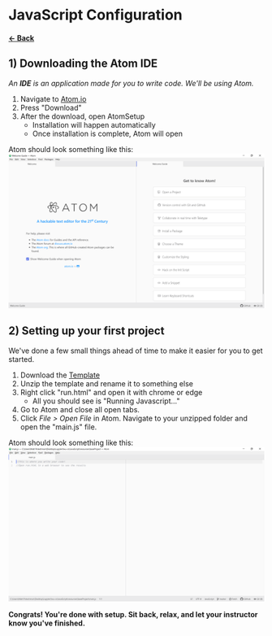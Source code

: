 # __JavaScript Configuration__
#### [&larr; Back](README.md)

## 1) Downloading the Atom IDE
_An __IDE__ is an application made for you to write code. We'll be using Atom._
1. Navigate to [Atom.io](https://atom.io/)
2. Press "Download"
3. After the download, open AtomSetup
    * Installation will happen automatically
    * Once installation is complete, Atom will open

Atom should look something like this:
![Atom IDE](resources/jsconfig-1.PNG)

## 2) Setting up your first project
We've done a few small things ahead of time to make it easier for you to get started.
1. Download the [Template](https://github.com/Situs84/lwu-cs/raw/master/JavaScript/resources/LWU-CS%20Template.zip)
2. Unzip the template and rename it to something else
3. Right click "run.html" and open it with chrome or edge
    * All you should see is "Running Javascript..."
4. Go to Atom and close all open tabs.
5. Click _File > Open File_ in Atom. Navigate to your unzipped folder and open the "main.js" file.

Atom should look something like this:
![Atom IDE](resources/jsconfig-2.PNG)

__Congrats! You're done with setup. Sit back, relax, and let your instructor know you've finished.__
